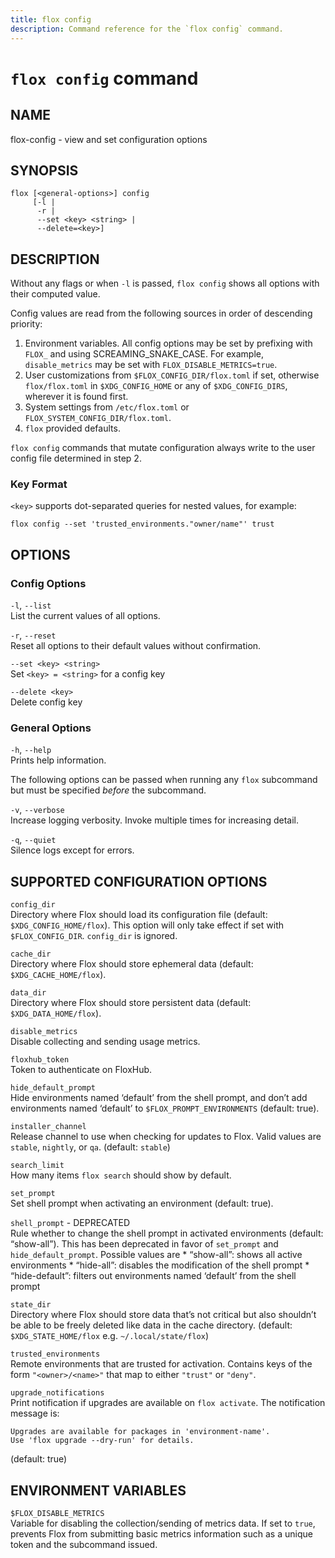 ```yaml
---
title: flox config
description: Command reference for the `flox config` command.
---
```


# `flox config` command

## NAME

flox-config - view and set configuration options

## SYNOPSIS

    flox [<general-options>] config
         [-l |
          -r |
          --set <key> <string> |
          --delete=<key>]

## DESCRIPTION

Without any flags or when `-l` is passed, `flox config` shows all
options with their computed value.

Config values are read from the following sources in order of descending
priority:

1.  Environment variables. All config options may be set by prefixing
    with `FLOX_` and using SCREAMING_SNAKE_CASE. For example,
    `disable_metrics` may be set with `FLOX_DISABLE_METRICS=true`.
2.  User customizations from `$FLOX_CONFIG_DIR/flox.toml` if set,
    otherwise `flox/flox.toml` in `$XDG_CONFIG_HOME` or any of
    `$XDG_CONFIG_DIRS`, wherever it is found first.
3.  System settings from `/etc/flox.toml` or
    `FLOX_SYSTEM_CONFIG_DIR/flox.toml`.
4.  `flox` provided defaults.

`flox config` commands that mutate configuration always write to the
user config file determined in step 2.

### Key Format

`<key>` supports dot-separated queries for nested values, for example:

    flox config --set 'trusted_environments."owner/name"' trust

## OPTIONS

### Config Options

`-l`, `--list`  
List the current values of all options.

`-r`, `--reset`  
Reset all options to their default values without confirmation.

`--set <key> <string>`  
Set `<key> = <string>` for a config key

`--delete <key>`  
Delete config key

### General Options

`-h`, `--help`  
Prints help information.

The following options can be passed when running any `flox` subcommand
but must be specified *before* the subcommand.

`-v`, `--verbose`  
Increase logging verbosity. Invoke multiple times for increasing detail.

`-q`, `--quiet`  
Silence logs except for errors.

## SUPPORTED CONFIGURATION OPTIONS

`config_dir`  
Directory where Flox should load its configuration file (default:
`$XDG_CONFIG_HOME/flox`). This option will only take effect if set with
`$FLOX_CONFIG_DIR`. `config_dir` is ignored.

`cache_dir`  
Directory where Flox should store ephemeral data (default:
`$XDG_CACHE_HOME/flox`).

`data_dir`  
Directory where Flox should store persistent data (default:
`$XDG_DATA_HOME/flox`).

`disable_metrics`  
Disable collecting and sending usage metrics.

`floxhub_token`  
Token to authenticate on FloxHub.

`hide_default_prompt`  
Hide environments named ‘default’ from the shell prompt, and don’t add
environments named ‘default’ to `$FLOX_PROMPT_ENVIRONMENTS` (default:
true).

`installer_channel`  
Release channel to use when checking for updates to Flox. Valid values
are `stable`, `nightly`, or `qa`. (default: `stable`)

`search_limit`  
How many items `flox search` should show by default.

`set_prompt`  
Set shell prompt when activating an environment (default: true).

`shell_prompt` - DEPRECATED  
Rule whether to change the shell prompt in activated environments
(default: “show-all”). This has been deprecated in favor of `set_prompt`
and `hide_default_prompt`. Possible values are \* “show-all”: shows all
active environments \* “hide-all”: disables the modification of the
shell prompt \* “hide-default”: filters out environments named ‘default’
from the shell prompt

`state_dir`  
Directory where Flox should store data that’s not critical but also
shouldn’t be able to be freely deleted like data in the cache directory.
(default: `$XDG_STATE_HOME/flox` e.g. `~/.local/state/flox`)

`trusted_environments`  
Remote environments that are trusted for activation. Contains keys of
the form `"<owner>/<name>"` that map to either `"trust"` or `"deny"`.

`upgrade_notifications`  
Print notification if upgrades are available on `flox activate`. The
notification message is:

    Upgrades are available for packages in 'environment-name'.
    Use 'flox upgrade --dry-run' for details.

(default: true)

## ENVIRONMENT VARIABLES

`$FLOX_DISABLE_METRICS`  
Variable for disabling the collection/sending of metrics data. If set to
`true`, prevents Flox from submitting basic metrics information such as
a unique token and the subcommand issued.
